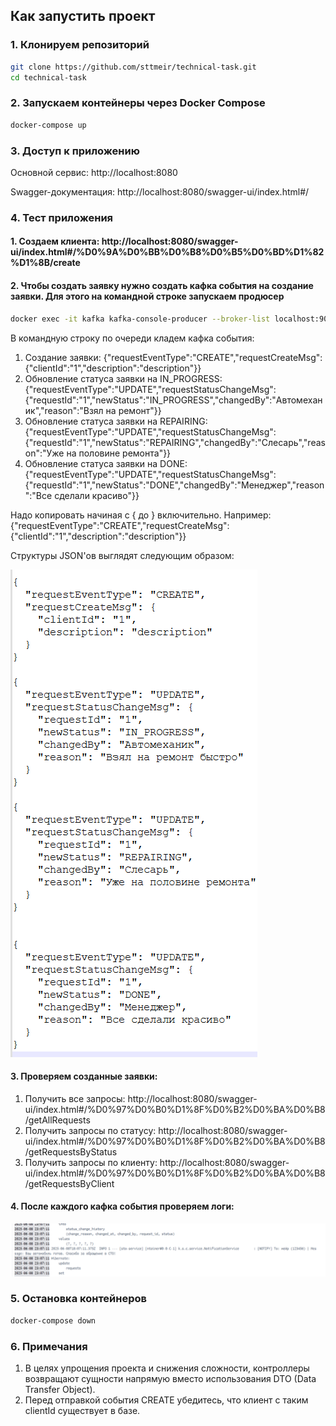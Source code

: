 ## Как запустить проект

### 1. Клонируем репозиторий

```bash
git clone https://github.com/sttmeir/technical-task.git
cd technical-task
```
### 2. Запускаем контейнеры через Docker Compose
```bash
docker-compose up
```

### 3. Доступ к приложению
Основной сервис: http://localhost:8080

Swagger-документация: http://localhost:8080/swagger-ui/index.html#/

### 4. Тест приложения
#### 1. Создаем клиента: http://localhost:8080/swagger-ui/index.html#/%D0%9A%D0%BB%D0%B8%D0%B5%D0%BD%D1%82%D1%8B/create
#### 2. Чтобы создать заявку нужно создать кафка события на создание заявки. Для этого на командной строке запускаем продюсер
```bash
docker exec -it kafka kafka-console-producer --broker-list localhost:9092 --topic request-events
```

В командную строку по очереди кладем кафка события:
1. Создание заявки: {"requestEventType":"CREATE","requestCreateMsg": {"clientId":"1","description":"description"}}
2. Обновление статуса заявки на IN_PROGRESS: {"requestEventType":"UPDATE","requestStatusChangeMsg": {"requestId":"1","newStatus":"IN_PROGRESS","changedBy":"Автомеханик","reason":"Взял на ремонт"}}
3. Обновление статуса заявки на REPAIRING: {"requestEventType":"UPDATE","requestStatusChangeMsg": {"requestId":"1","newStatus":"REPAIRING","changedBy":"Слесарь","reason":"Уже на половине ремонта"}}
4. Обновление статуса заявки на DONE: {"requestEventType":"UPDATE","requestStatusChangeMsg": {"requestId":"1","newStatus":"DONE","changedBy":"Менеджер","reason":"Все сделали красиво"}}

Надо копировать начиная с { до } включительно. Например: {"requestEventType":"CREATE","requestCreateMsg": {"clientId":"1","description":"description"}}

Структуры JSON'ов выглядят следующим образом:

![img.png](img.png)

#### 3. Проверяем созданные заявки: 
1. Получить все запросы: http://localhost:8080/swagger-ui/index.html#/%D0%97%D0%B0%D1%8F%D0%B2%D0%BA%D0%B8/getAllRequests
2. Получить запросы по статусу: http://localhost:8080/swagger-ui/index.html#/%D0%97%D0%B0%D1%8F%D0%B2%D0%BA%D0%B8/getRequestsByStatus
3. Получить запросы по клиенту: http://localhost:8080/swagger-ui/index.html#/%D0%97%D0%B0%D1%8F%D0%B2%D0%BA%D0%B8/getRequestsByClient

#### 4. После каждого кафка события проверяем логи:
![img_1.png](img_1.png)

### 5. Остановка контейнеров
```bash
docker-compose down
```
### 6. Примечания
1. В целях упрощения проекта и снижения сложности, контроллеры возвращают сущности напрямую вместо использования DTO (Data Transfer Object). 
2. Перед отправкой события CREATE убедитесь, что клиент с таким clientId существует в базе.
